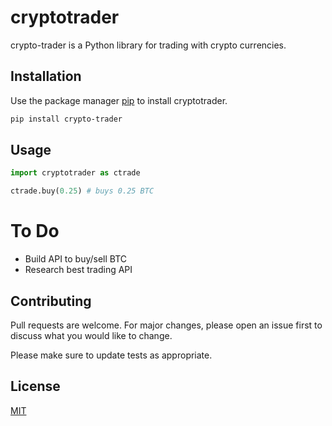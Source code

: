 # cryptotrader

crypto-trader is a Python library for trading with crypto currencies.

## Installation

Use the package manager [pip](https://pip.pypa.io/en/stable/) to install cryptotrader.

```bash
pip install crypto-trader
```

## Usage

```python
import cryptotrader as ctrade

ctrade.buy(0.25) # buys 0.25 BTC
```

# To Do

- Build API to buy/sell BTC
- Research best trading API

## Contributing
Pull requests are welcome. For major changes, please open an issue first to discuss what you would like to change.

Please make sure to update tests as appropriate.

## License
[MIT](https://choosealicense.com/licenses/mit/)
